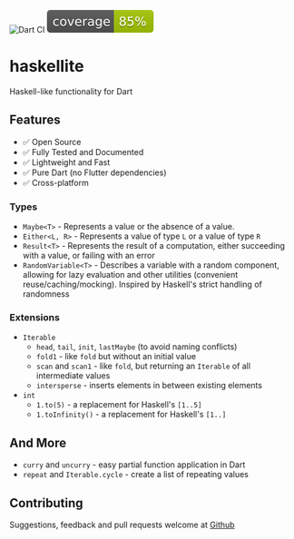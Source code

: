 ![Dart CI](https://github.com/cameron1024/haskellite/workflows/Dart%20CI/badge.svg)
![Coverage](https://raw.githubusercontent.com/cameron1024/haskellite/master/coverage_badge.svg)

# haskellite

Haskell-like functionality for Dart

## Features

 - ✅ Open Source
 - ✅ Fully Tested and Documented
 - ✅ Lightweight and Fast
 - ✅ Pure Dart (no Flutter dependencies)
 - ✅ Cross-platform
 
### Types

 - `Maybe<T>` - Represents a value or the absence of a value. 
 - `Either<L, R>` - Represents a value of type `L` or a value of type `R`
 - `Result<T>` - Represents the result of a computation, either succeeding with a value, or failing with an error
 - `RandomVariable<T>` - Describes a variable with a random component, allowing for lazy evaluation and other utilities (convenient reuse/caching/mocking). Inspired by Haskell's strict handling of randomness

### Extensions

 - `Iterable`
    - `head`, `tail`, `init`, `lastMaybe` (to avoid naming conflicts)
    - `fold1` - like `fold` but without an initial value
    - `scan` and `scan1` - like `fold`, but returning an `Iterable` of all intermediate values
    - `intersperse` - inserts elements in between existing elements
 - `int`
    - `1.to(5)` - a replacement for Haskell's `[1..5]`
    - `1.toInfinity()` - a replacement for Haskell's `[1..]`
 
## And More

 - `curry` and `uncurry` - easy partial function application in Dart 
 - `repeat` and `Iterable.cycle` - create a list of repeating values

## Contributing

Suggestions, feedback and pull requests welcome at [Github](https://github.com/cameron1024/haskellite)
